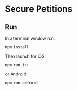 # Secure Petitions

## Run

In a terminal window run:
```
npm install
```

Then launch for iOS
```
npm run ios
```

or Android
```
npm run android
```